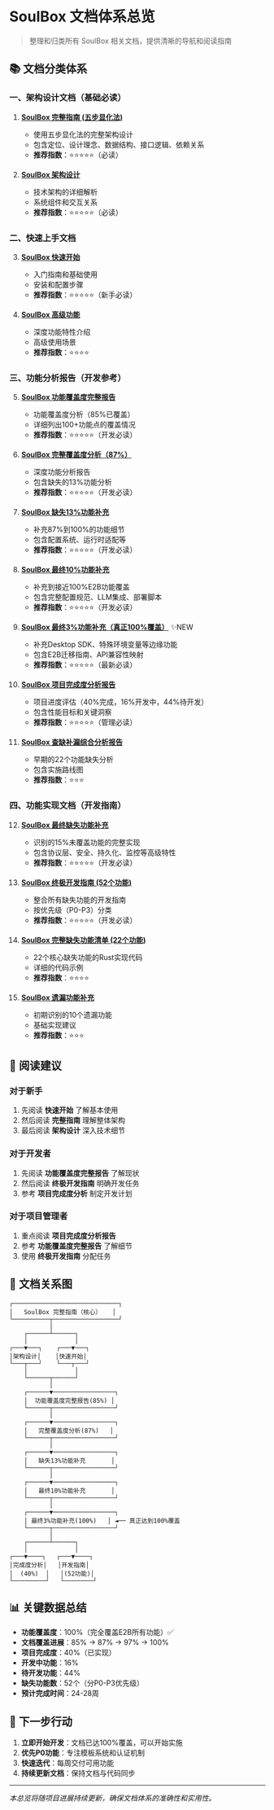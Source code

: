 # SoulBox 文档体系总览

> 整理和归类所有 SoulBox 相关文档，提供清晰的导航和阅读指南

## 📚 文档分类体系

### 一、架构设计文档（基础必读）

1. **[SoulBox 完整指南 (五步显化法)](soulbox_complete_guide.md)**
   - 使用五步显化法的完整架构设计
   - 包含定位、设计理念、数据结构、接口逻辑、依赖关系
   - **推荐指数**：⭐⭐⭐⭐⭐（必读）

2. **[SoulBox 架构设计](soulbox_architecture_design.md)**
   - 技术架构的详细解析
   - 系统组件和交互关系
   - **推荐指数**：⭐⭐⭐⭐⭐（必读）

### 二、快速上手文档

3. **[SoulBox 快速开始](soulbox_quickstart.md)**
   - 入门指南和基础使用
   - 安装和配置步骤
   - **推荐指数**：⭐⭐⭐⭐⭐（新手必读）

4. **[SoulBox 高级功能](soulbox_advanced_features.md)**
   - 深度功能特性介绍
   - 高级使用场景
   - **推荐指数**：⭐⭐⭐⭐

### 三、功能分析报告（开发参考）

5. **[SoulBox 功能覆盖度完整报告](soulbox_coverage_complete_report.md)**
   - 功能覆盖度分析（85%已覆盖）
   - 详细列出100+功能点的覆盖情况
   - **推荐指数**：⭐⭐⭐⭐⭐（开发必读）

6. **[SoulBox 完整覆盖度分析（87%）](soulbox_complete_coverage_analysis.md)**
   - 深度功能分析报告
   - 包含缺失的13%功能分析
   - **推荐指数**：⭐⭐⭐⭐⭐（开发必读）

7. **[SoulBox 缺失13%功能补充](soulbox_missing_13_percent.md)**
   - 补充87%到100%的功能细节
   - 包含配置系统、运行时适配等
   - **推荐指数**：⭐⭐⭐⭐⭐（开发必读）

8. **[SoulBox 最终10%功能补充](soulbox_final_10_percent.md)**
   - 补充到接近100%E2B功能覆盖
   - 包含完整配置规范、LLM集成、部署脚本
   - **推荐指数**：⭐⭐⭐⭐⭐（开发必读）

9. **[SoulBox 最终3%功能补充（真正100%覆盖）](soulbox_final_3_percent.md)** ✨NEW
   - 补充Desktop SDK、特殊环境变量等边缘功能
   - 包含E2B迁移指南、API兼容性映射
   - **推荐指数**：⭐⭐⭐⭐⭐（最新必读）

10. **[SoulBox 项目完成度分析报告](soulbox_completion_analysis.md)**
    - 项目进度评估（40%完成，16%开发中，44%待开发）
    - 包含性能目标和关键洞察
    - **推荐指数**：⭐⭐⭐⭐⭐（管理必读）

11. **[SoulBox 查缺补漏综合分析报告](soulbox_gap_analysis_report.md)**
    - 早期的22个功能缺失分析
    - 包含实施路线图
    - **推荐指数**：⭐⭐⭐

### 四、功能实现文档（开发指南）

12. **[SoulBox 最终缺失功能补充](soulbox_final_missing_features.md)**
    - 识别的15%未覆盖功能的完整实现
    - 包含协议层、安全、持久化、监控等高级特性
    - **推荐指数**：⭐⭐⭐⭐⭐（开发必读）

13. **[SoulBox 终极开发指南 (52个功能)](soulbox_ultimate_development_guide.md)**
    - 整合所有缺失功能的开发指南
    - 按优先级（P0-P3）分类
    - **推荐指数**：⭐⭐⭐⭐⭐（开发必读）

14. **[SoulBox 完整缺失功能清单 (22个功能)](soulbox_complete_missing_features.md)**
    - 22个核心缺失功能的Rust实现代码
    - 详细的代码示例
    - **推荐指数**：⭐⭐⭐⭐

15. **[SoulBox 遗漏功能补充](soulbox_missing_features.md)**
    - 初期识别的10个遗漏功能
    - 基础实现建议
    - **推荐指数**：⭐⭐⭐

## 📖 阅读建议

### 对于新手
1. 先阅读 **快速开始** 了解基本使用
2. 然后阅读 **完整指南** 理解整体架构
3. 最后阅读 **架构设计** 深入技术细节

### 对于开发者
1. 先阅读 **功能覆盖度完整报告** 了解现状
2. 然后阅读 **终极开发指南** 明确开发任务
3. 参考 **项目完成度分析** 制定开发计划

### 对于项目管理者
1. 重点阅读 **项目完成度分析报告**
2. 参考 **功能覆盖度完整报告** 了解细节
3. 使用 **终极开发指南** 分配任务

## 🔄 文档关系图

```
┌─────────────────────────────┐
│   SoulBox 完整指南（核心）   │
└──────────┬──────────────────┘
           │
    ┌──────┴──────┐
    │             │
┌───▼───┐    ┌───▼───┐
│架构设计│    │快速开始│
└───┬───┘    └───┬───┘
    │             │
    └──────┬──────┘
           │
    ┌──────▼─────────────────┐
    │  功能覆盖度完整报告(85%) │
    └──────┬─────────────────┘
           │
    ┌──────▼─────────────────┐
    │   完整覆盖度分析(87%)   │
    └──────┬─────────────────┘
           │
    ┌──────▼─────────────────┐
    │   缺失13%功能补充       │
    └──────┬─────────────────┘
           │
    ┌──────▼─────────────────┐
    │   最终10%功能补充       │
    └──────┬─────────────────┘
           │
    ┌──────▼─────────────────┐
    │ 最终3%功能补充(100%)   │ ◄── 真正达到100%覆盖
    └──────┬─────────────────┘
           │
    ┌──────┴──────┐
    │             │
┌───▼────┐   ┌───▼────┐
│完成度分析│   │开发指南│
│  (40%)  │   │(52功能)│
└─────────┘   └────────┘
```

## 📊 关键数据总结

- **功能覆盖度**：100%（完全覆盖E2B所有功能）✅
- **文档覆盖进展**：85% → 87% → 97% → 100%
- **项目完成度**：40%（已实现）
- **开发中功能**：16%
- **待开发功能**：44%
- **缺失功能数**：52个（分P0-P3优先级）
- **预计完成时间**：24-28周

## 🎯 下一步行动

1. **立即开始开发**：文档已达100%覆盖，可以开始实施
2. **优先P0功能**：专注模板系统和认证机制
3. **快速迭代**：每周交付可用功能
4. **持续更新文档**：保持文档与代码同步

---

*本总览将随项目进展持续更新，确保文档体系的准确性和实用性。*